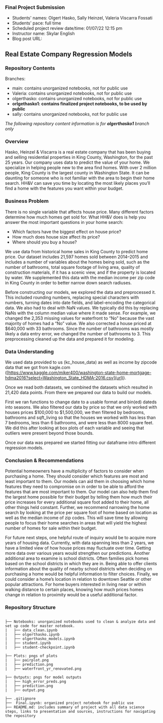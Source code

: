 ### Final Project Submission
- Students' names: Olgert Hasko, Sally Heinzel, Valeria Viscarra Fossati
- Students' pace: full time
- Scheduled project review date/time: 01/07/22 12:15 pm
- Instructor name: Skylar English
- Blog post URL:

## Real Estate Company Regression Models

### Repository Contents

Branches:
- main: contains unorganized notebooks, not for public use
- Valeria: contains unorganized notebooks, not for public use
- olgerthasko: contains unorganized notebooks, not for public use
- **orlgethasko1: contains finalized project notebooks, to be used by public**
- sally: contains unorganized notebooks, not for public use

*The following repository content information is for **olgerthasko1** branch only*

### Overview 

Hasko, Heinzel & Viscarra is a real estate company that has been buying and selling residential properties in King County, Washington, for the past 25 years. Our company uses data to predict the value of your home. We specialize in helping people new to the area find homes. With over 2 million people, King County is the largest county in Washington State. It can be daunting for someone who is not familiar with the area to begin their home search. HH&V can save you time by locating the most likely places you’ll find a home with the features you want within your budget.

### Business Problem

There is no single variable that affects house price. Many different factors determine how much homes get sold for. What HH&V does is help you answer the most important questions in your home search:
- Which factors have the biggest effect on house price?
- How much does house size affect its price?
- Where should you buy a house?

We use data from historical home sales in King County to predict home price. Our dataset includes 21,597 homes sold between 2014–2015 and includes a number of variables about the homes being sold, such as the number of bathrooms, total square footage of living area, quality of construction materials, if it has a scenic view, and if the property is located by water. We supplemented this data with the median income per zip code in King County in order to better narrow down search radiuses.

Before constructing our models, we explored the data and preprocessed it. This included rounding numbers, replacing special characters with numbers, turning dates into date fields, and label-encoding the categorical data. We also had to deal with NaN values. We typically did this by replacing NaNs with the column median value where it made sense. For example, we changed the 2,353 missing values for waterfront to “No” because the vast majority of homes had a “No” value. We also corrected a house priced at $640,000 with 33 bathrooms. Since the number of bathrooms was mostly likely a data entry error, we changed the number of bathrooms to 3. This preprocessing cleaned up the data and prepared it for modeling.

### Data Understanding

We used data provided to us (kc_house_data) as well as income by zipcode data that we got from kagle.com ([https://www.kaggle.com/miker400/washington-state-home-mortgage-hdma2016?select=Washington_State_HDMA-2016.csv](url)).

Once we read both datasets, we combined the datasets which resulted in 21,420 data points. From there we prepared our data to build our models.

First we ran functions to change date to a usable format and bin(ed) dateds into seasons. We also filtered our data by price so that we only worked with houses prices $100,000 to $1,500,000, we then filtered by bedrooms, bathrooms and sqft_living so that the houses we worked with has less than 7 bedrooms, less than 6 bathrooms, and were less than 8000 square feet. We did this after looking at box plots of each variable and seeing that outliers were present beyond those bounds.

Once our data was prepared we started fitting our dataframe intro different regression models.

### Conclusion & Recommendations

Potential homeowners have a multiplicity of factors to consider when purchasing a home. They should consider which features are most and least important to them. Our models can aid them in choosing which home features they need to compromise on in order to be able to afford the features that are most important to them. Our model can also help them find the largest home possible for their budget by telling them how much their price increases for every additional square foot added to their home, all other things held constant. Further, we recommend narrowing the home search by looking at the price per square foot of home based on location as well as the median income of zip codes. This will save time by allowing people to focus their home searches in areas that will yield the highest number of homes for sale within their budget.

For future next steps, one helpful route of inquiry would be to acquire more years of housing data. Currently, with data spanning less than 2 years, we have a limited view of how house prices may fluctuate over time. Getting more data over various years would strengthen our predictions.
Another additional area to examine is school districts. Often families pick homes based on the school districts in which they are in. Being able to offer clients information about the quality of nearby school districts when deciding on purchasing a home would be helpful information to filter choices.
Finally, we could consider a home’s location in relation to downtown Seattle or other popular attractions. For home buyers interested in living near or within walking distance to certain places, knowing how much prices homes change in relation to proximity would be a useful additional factor.



### Repository Structure
```

├── Notebooks: unorganized notebooks used to clean & analyze data and set up code for master notebook.
|   ├── data_clean.ipynb
|   ├── olgerthasko.ipynb
|   ├── olgerthasko_models.ipynb
|   ├── student.ipynb
|   ├── student-checkpoint.ipynb

├── Plots: pngs of plots
|   ├── pairplot.png
|   ├── prediction.png
|   ├── waterfront_yr_renovated.png

├── Outputs: pngs for model outputs
|   ├── high_error_preds.png
|   ├── prediction.png
|   ├── output.png

├── .gitignore
├──  Final.ipynb: organized project notebook for public use
├── README.md: includes summary of project with all data science steps, links to presentation and sources, instructions for navigating the repository

```
